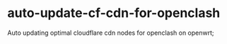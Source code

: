# auto-update-cf-cdn-for-openclash
Auto updating optimal cloudflare cdn nodes for openclash on openwrt;
